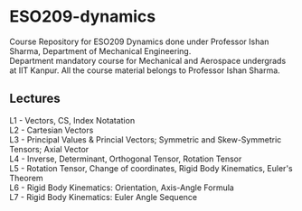 # ESO209-dynamics

Course Repository for ESO209 Dynamics done under Professor Ishan Sharma, Department of Mechanical Engineering.<br>
Department mandatory course for Mechanical and Aerospace undergrads at IIT Kanpur.
All the course material belongs to Professor Ishan Sharma.

## Lectures

L1 - Vectors, CS, Index Notatation<br>
L2 - Cartesian Vectors<br>
L3 - Principal Values & Princial Vectors; Symmetric and Skew-Symmetric Tensors; Axial Vector<br>
L4 - Inverse, Determinant, Orthogonal Tensor, Rotation Tensor<br>
L5 - Rotation Tensor, Change of coordinates, Rigid Body Kinematics, Euler's Theorem<br>
L6 - Rigid Body Kinematics: Orientation, Axis-Angle Formula<br>
L7 - Rigid Body Kinematics: Euler Angle Sequence<br>
